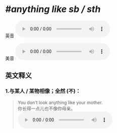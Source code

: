 # ***\#anything like sb / sth*** 
英音
<audio src="./media/anything like sb1_AAC.aac" controls="controls"></audio>

美音
<audio src="./media/anything like sb2_AAC.aac" controls="controls"></audio>



  

英文释义
---
### 1.**与某人 / 某物相像；全然 (不)：**  

 > You don’t look anything like your mother.  
 > 你长得一点儿也不像你母亲。    
<audio src="./media/P25 anything-3.aac" controls="controls"></audio>



